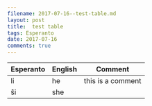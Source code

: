 ```yaml
---
filename: 2017-07-16--test-table.md
layout: post
title:  test table
tags: Esperanto
date: 2017-07-16
comments: true
---
```


|Esperanto|English|Comment|
|---|---|---|
|li|he|this is a comment|
|ŝi|she||